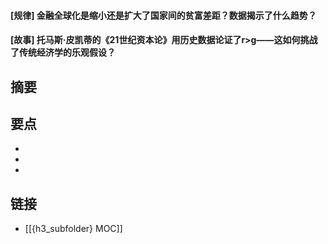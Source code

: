 #### [规律] 金融全球化是缩小还是扩大了国家间的贫富差距？数据揭示了什么趋势？


#### [故事] 托马斯·皮凯蒂的《21世纪资本论》用历史数据论证了r>g——这如何挑战了传统经济学的乐观假设？


## 摘要


## 要点

- 
- 
- 

## 链接

- [[{h3_subfolder} MOC]]
